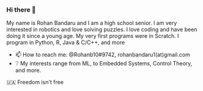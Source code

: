 ### Hi there 👋

My name is Rohan Bandaru and I am a high school senior. I am very interested in robotics and love solving puzzles. 
I love coding and have been doing it since a young age. My very first programs were in Scratch. I program in Python, R, Java & C/C++, and more
- 📫 How to reach me: @Rohanb10#9742, rohanbandaru1(at)gmail.com
- ❔ My interests range from ML, to Embedded Systems, Control Theory, and more. 

🇺🇦 Freedom isn't free
